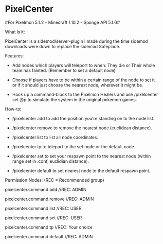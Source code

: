 # PixelCenter

#For Pixelmon 5.1.2 - Minecraft 1.10.2 - Sponge API 5.1.0#

What is it:

PixelCenter is a sidemod/server-plugin I made during the time sidemod downloads were down to replace the sidemod Safeplace.

Features:

- Add nodes which players will teleport to when: They die or Their whole team has fainted. (Remember to set a default node)

- Choose if players have to be within a certain range of the node to set it or if it should just choose the nearest node, wherever it might be.

- Hook up a command-block to the Pixelmon Healers and use /pixelcenter set @p to simulate the system in the original pokemon games.


How-to: 

- /pixelcenter add to add the position you're standing on to the node list.

- /pixelcenter remove to remove the nearest node (euclidean distance).

- /pixelcenter list to list all node coordinates.

- /pixelcenter tp to teleport to the set node or the default node.

- /pixelcenter set to set your respawn point to the nearest node (within range set in .conf, euclidian distance).

- /pixelcenter default to set nearest node to the default respawn point.


Permission Nodes: (REC = Recommended group)

pixelcenter.command.add //REC: ADMIN

pixelcenter.command.remove //REC: ADMIN

pixelcenter.command.list //REC: USER

pixelcenter.command.set //REC: USER

pixelcenter.command.tp  //REC: Your choice

pixelcenter.command.default //REC: ADMIN
